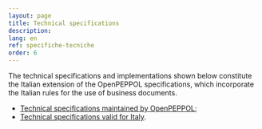 ```yaml
---
layout: page
title: Technical specifications
description:
lang: en
ref: specifiche-tecniche
order: 6
---
```


The technical specifications and implementations shown below constitute the Italian extension of the OpenPEPPOL specifications, which incorporate the Italian rules for the use of business documents.

- <a aria-label="Peppol.eu - Technical specifications maintained by OpenPEPPOL - External link" title="External link" href="https://peppol.eu/downloads/">Technical specifications maintained by OpenPEPPOL</a>;
- <a aria-label="Technical specifications valid for Italy - External link" title="External link" href="https://notier.regione.emilia-romagna.it/docs/">Technical specifications valid for Italy</a>.
